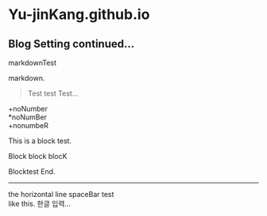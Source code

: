 # Yu-jinKang.github.io

## Blog Setting continued...
markdownTest  

markdown.

>Test
>test
>Test...

+noNumber   
  *noNumBer   
+nonumbeR   


This is a block test.

  Block
  block
  blocK
  
Blocktest End.
***
the horizontal line
spaceBar test   
like this.
한글 입력...
